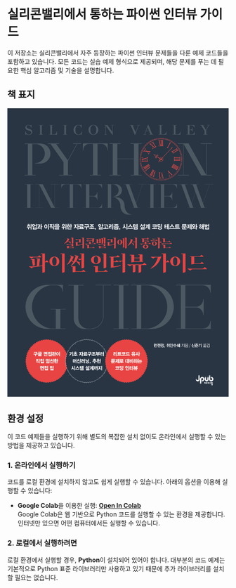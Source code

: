 # 실리콘밸리에서 통하는 파이썬 인터뷰 가이드

이 저장소는 실리콘밸리에서 자주 등장하는 파이썬 인터뷰 문제들을 다룬 예제 코드들을 포함하고 있습니다. 모든 코드는 실습 예제 형식으로 제공되며, 해당 문제를 푸는 데 필요한 핵심 알고리즘 및 기술을 설명합니다.

## 책 표지
![책 표지](cover.jpg)

## 환경 설정

이 코드 예제들을 실행하기 위해 별도의 복잡한 설치 없이도 온라인에서 실행할 수 있는 방법을 제공하고 있습니다.

### 1. 온라인에서 실행하기
코드를 로컬 환경에 설치하지 않고도 쉽게 실행할 수 있습니다. 아래의 옵션을 이용해 실행할 수 있습니다:

- **Google Colab**을 이용한 실행:
  [**Open In Colab**](https://colab.research.google.com)  
  Google Colab은 웹 기반으로 Python 코드를 실행할 수 있는 환경을 제공합니다. 인터넷만 있으면 어떤 컴퓨터에서든 실행할 수 있습니다.  

### 2. 로컬에서 실행하려면
로컬 환경에서 실행할 경우, **Python**이 설치되어 있어야 합니다. 대부분의 코드 예제는 기본적으로 Python 표준 라이브러리만 사용하고 있기 때문에 추가 라이브러리를 설치할 필요는 없습니다.
